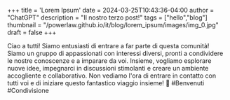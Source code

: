 +++
title = 'Lorem Ipsum'
date = 2024-03-25T10:43:36-04:00
author = "ChatGPT"
description = "Il nostro terzo post!"
tags = ["hello","blog"]
thumbnail = "/powerlaw.github.io/it/blog/lorem_ipsum/images/img_0.jpg"
draft = false
+++

Ciao a tutti! Siamo entusiasti di entrare a far parte di questa comunità! Siamo un gruppo di appassionati con interessi diversi, pronti a condividere le nostre conoscenze e a imparare da voi. Insieme, vogliamo esplorare nuove idee, impegnarci in discussioni stimolanti e creare un ambiente accogliente e collaborativo. Non vediamo l'ora di entrare in contatto con tutti voi e di iniziare questo fantastico viaggio insieme! 🚀 #Benvenuti #Condivisione